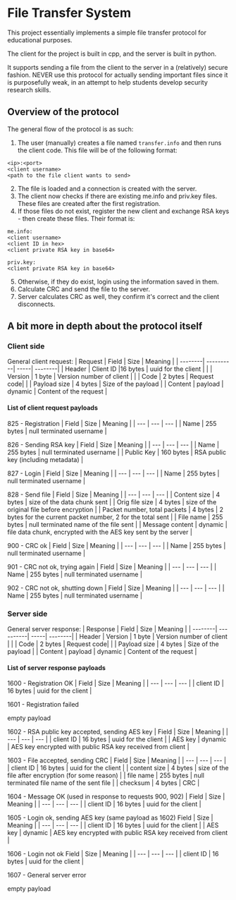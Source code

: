 # File Transfer System
This project essentially implements a simple file transfer protocol for educational purposes. 

The client for the project is built in cpp, and the server is built in python.

It supports sending a file from the client to the server in a (relatively) secure fashion. NEVER use this protocol for actually sending important files since it is purposefully weak, in an attempt to help students develop security research skills.

## Overview of the protocol
The general flow of the protocol is as such:
1. The user (manually) creates a file named `transfer.info` and then runs the client code. This file will be of the following format:
```
<ip>:<port>
<client username>
<path to the file client wants to send>
```
2. The file is loaded and a connection is created with the server.
3. The client now checks if there are existing me.info and priv.key files. These files are created after the first registration.
4. If those files do not exist, register the new client and exchange RSA keys - then create these files. Their format is:
```
me.info:
<client username>
<client ID in hex>
<client private RSA key in base64>

priv.key:
<client private RSA key in base64>
```
5. Otherwise, if they do exist, login using the information saved in them.
6. Calculate CRC and send the file to the server.
7. Server calculates CRC as well, they confirm it's correct and the client disconnects.

## A bit more in depth about the protocol itself
### Client side
General client request:
| Request | Field     | Size | Meaning |
| --------| ----------| -----| --------|
| Header  | Client ID |16 bytes | uuid for the client |
| | Version | 1 byte | Version number of client |
| | Code | 2 bytes | Request code|
| | Payload size | 4 bytes | Size of the payload |
| Content | payload | dynamic | Content of the request |

#### List of client request payloads
825 - Registration 
| Field | Size | Meaning |
| --- | --- | --- |
| Name | 255 bytes | null terminated username | 

826 - Sending RSA key
| Field | Size | Meaning |
| --- | --- | --- |
| Name | 255 bytes | null terminated username | 
| Public Key | 160 bytes | RSA public key (including metadata) |

827 - Login
| Field | Size | Meaning |
| --- | --- | --- |
| Name | 255 bytes | null terminated username | 

828 - Send file
| Field | Size | Meaning |
| --- | --- | --- |
| Content size | 4 bytes | size of the data chunk sent | 
| Orig file size | 4 bytes | size of the original file before encryption |
| Packet number, total packets | 4 bytes | 2 bytes for the current packet number, 2 for the total sent |
| File name | 255 bytes | null terminated name of the file sent |
| Message content | dynamic | file data chunk, encrypted with the AES key sent by the server | 

900 - CRC ok
| Field | Size | Meaning |
| --- | --- | --- |
| Name | 255 bytes | null terminated username | 

901 - CRC not ok, trying again
| Field | Size | Meaning |
| --- | --- | --- |
| Name | 255 bytes | null terminated username | 

902 - CRC not ok, shutting down
| Field | Size | Meaning |
| --- | --- | --- |
| Name | 255 bytes | null terminated username | 

### Server side
General server response:
| Response | Field     | Size | Meaning |
| --------| ----------| -----| --------|
| Header | Version | 1 byte | Version number of client |
| | Code | 2 bytes | Request code|
| | Payload size | 4 bytes | Size of the payload |
| Content | payload | dynamic | Content of the request |

#### List of server response payloads
1600 - Registration OK
| Field | Size | Meaning |
| --- | --- | --- |
| client ID | 16 bytes | uuid for the client |

1601 - Registration failed 

empty payload


1602 - RSA public key accepted, sending AES key
| Field | Size | Meaning |
| --- | --- | --- |
| client ID | 16 bytes | uuid for the client |
| AES key | dynamic | AES key encrypted with public RSA key received from client |

1603 - File accepted, sending CRC 
| Field | Size | Meaning |
| --- | --- | --- |
| client ID | 16 bytes | uuid for the client |
| content size | 4 bytes | size of the file after encryption (for some reason) |
| file name | 255 bytes | null terminated file name of the sent file |
| checksum | 4 bytes | CRC |

1604 - Message OK (used in response to requests 900, 902)
| Field | Size | Meaning |
| --- | --- | --- |
| client ID | 16 bytes | uuid for the client |

1605 - Login ok, sending AES key (same payload as 1602)
 Field | Size | Meaning |
| --- | --- | --- |
| client ID | 16 bytes | uuid for the client |
| AES key | dynamic | AES key encrypted with public RSA key received from client |

1606 - Login not ok
 Field | Size | Meaning |
| --- | --- | --- |
| client ID | 16 bytes | uuid for the client |

1607 - General server error 

empty payload 


